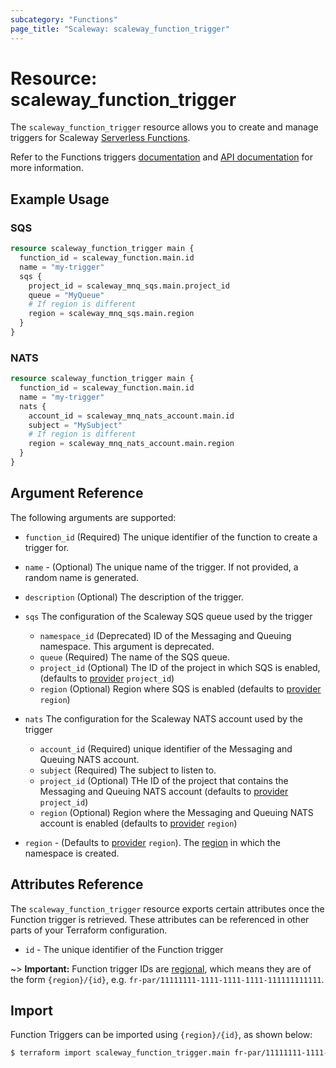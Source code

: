 ```yaml
---
subcategory: "Functions"
page_title: "Scaleway: scaleway_function_trigger"
---
```


# Resource: scaleway_function_trigger

The `scaleway_function_trigger` resource allows you to create and manage triggers for Scaleway [Serverless Functions](https://www.scaleway.com/en/docs/serverless/functions/).

Refer to the Functions triggers [documentation](https://www.scaleway.com/en/docs/serverless/functions/how-to/add-trigger-to-a-function/) and [API documentation](https://www.scaleway.com/en/developers/api/serverless-functions/#path-triggers-list-all-triggers) for more information.

## Example Usage

### SQS

```terraform
resource scaleway_function_trigger main {
  function_id = scaleway_function.main.id
  name = "my-trigger"
  sqs {
    project_id = scaleway_mnq_sqs.main.project_id
    queue = "MyQueue"
    # If region is different
    region = scaleway_mnq_sqs.main.region
  }
}
```

### NATS

```terraform
resource scaleway_function_trigger main {
  function_id = scaleway_function.main.id
  name = "my-trigger"
  nats {
    account_id = scaleway_mnq_nats_account.main.id
    subject = "MySubject"
    # If region is different
    region = scaleway_mnq_nats_account.main.region
  }
}
```

## Argument Reference

The following arguments are supported:

- `function_id` (Required) The unique identifier of the function to create a trigger for.

- `name` - (Optional) The unique name of the trigger. If not provided, a random name is generated.

- `description` (Optional) The description of the trigger.

- `sqs` The configuration of the Scaleway SQS queue used by the trigger
    - `namespace_id` (Deprecated) ID of the Messaging and Queuing namespace. This argument is deprecated.
    - `queue` (Required) The name of the SQS queue.
    - `project_id` (Optional) The ID of the project in which SQS is enabled, (defaults to [provider](../index.md#project_id) `project_id`)
    - `region` (Optional) Region where SQS is enabled (defaults to [provider](../index.md#project_id) `region`)

- `nats` The configuration for the Scaleway NATS account used by the trigger
    - `account_id` (Required) unique identifier of the Messaging and Queuing NATS account.
    - `subject` (Required) The subject to listen to.
    - `project_id` (Optional) THe ID of the project that contains the Messaging and Queuing NATS account (defaults to [provider](../index.md#project_id) `project_id`)
    - `region` (Optional) Region where the Messaging and Queuing NATS account is enabled (defaults to [provider](../index.md#project_id) `region`)

- `region` - (Defaults to [provider](../index.md#region) `region`). The [region](../guides/regions_and_zones.md#regions) in which the namespace is created.

## Attributes Reference

The `scaleway_function_trigger` resource exports certain attributes once the Function trigger is retrieved. These attributes can be referenced in other parts of your Terraform configuration.

- `id` - The unique identifier of the Function trigger

~> **Important:** Function trigger IDs are [regional](../guides/regions_and_zones.md#resource-ids), which means they are of the form `{region}/{id}`, e.g. `fr-par/11111111-1111-1111-1111-111111111111`.

## Import

Function Triggers can be imported using `{region}/{id}`, as shown below:

```bash
$ terraform import scaleway_function_trigger.main fr-par/11111111-1111-1111-1111-111111111111
```
